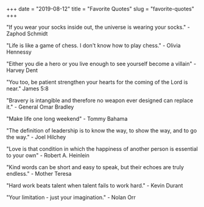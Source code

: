 +++
date = "2019-08-12"
title = "Favorite Quotes"
slug = "favorite-quotes"
+++

"If you wear your socks inside out, the universe is wearing your socks." - Zaphod Schmidt


"Life is like a game of chess. I don't know how to play chess." - Olivia Hennessy


"Either you die a hero or you live enough to see yourself become a villain" - Harvey Dent


"You too, be patient strengthen your hearts for the coming of the Lord is near." James 5:8


"Bravery is intangible and therefore no weapon ever designed can replace it." - General Omar Bradley


"Make life one long weekend" - Tommy Bahama


"The definition of leadership is to know the way, to show the way, and to go the way." - Joel Hilchey


"Love is that condition in which the happiness of another person is essential to your own" - Robert A. Heinlein

"Kind words can be short and easy to speak, but their echoes are truly endless." - Mother Teresa

"Hard work beats talent when talent fails to work hard." - Kevin Durant

"Your limitation - just your imagination." - Nolan Orr